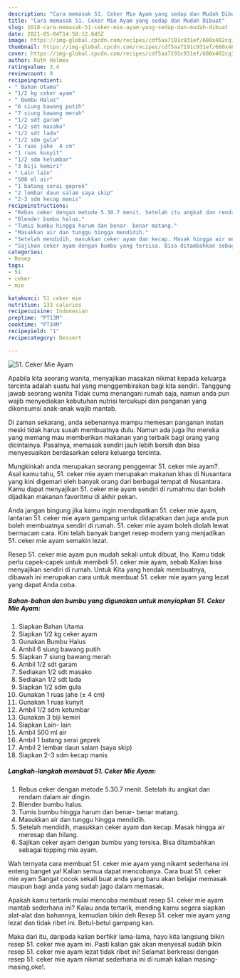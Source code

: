 ```yaml
---
description: "Cara memasak 51. Ceker Mie Ayam yang sedap dan Mudah Dibuat"
title: "Cara memasak 51. Ceker Mie Ayam yang sedap dan Mudah Dibuat"
slug: 1018-cara-memasak-51-ceker-mie-ayam-yang-sedap-dan-mudah-dibuat
date: 2021-05-04T14:58:12.645Z
image: https://img-global.cpcdn.com/recipes/cdf5aa7191c931ef/680x482cq70/51-ceker-mie-ayam-foto-resep-utama.jpg
thumbnail: https://img-global.cpcdn.com/recipes/cdf5aa7191c931ef/680x482cq70/51-ceker-mie-ayam-foto-resep-utama.jpg
cover: https://img-global.cpcdn.com/recipes/cdf5aa7191c931ef/680x482cq70/51-ceker-mie-ayam-foto-resep-utama.jpg
author: Ruth Holmes
ratingvalue: 3.4
reviewcount: 9
recipeingredient:
- " Bahan Utama"
- "1/2 kg ceker ayam"
- " Bumbu Halus"
- "6 siung bawang putih"
- "7 siung bawang merah"
- "1/2 sdt garam"
- "1/2 sdt masako"
- "1/2 sdt lada"
- "1/2 sdm gula"
- "1 ruas jahe  4 cm"
- "1 ruas kunyit"
- "1/2 sdm ketumbar"
- "3 biji kemiri"
- " Lain lain"
- "500 ml air"
- "1 batang serai geprek"
- "2 lembar daun salam saya skip"
- "2-3 sdm kecap manis"
recipeinstructions:
- "Rebus ceker dengan metode 5.30.7 menit. Setelah itu angkat dan rendam dalam air dingin."
- "Blender bumbu halus."
- "Tumis bumbu hingga harum dan benar- benar matang."
- "Masukkan air dan tunggu hingga mendidih."
- "Setelah mendidih, masukkan ceker ayam dan kecap. Masak hingga air meresap dan hilang."
- "Sajikan ceker ayam dengan bumbu yang tersisa. Bisa ditambahkan sebagai topping mie ayam."
categories:
- Resep
tags:
- 51
- ceker
- mie

katakunci: 51 ceker mie 
nutrition: 133 calories
recipecuisine: Indonesian
preptime: "PT13M"
cooktime: "PT34M"
recipeyield: "1"
recipecategory: Dessert

---
```



![51. Ceker Mie Ayam](https://img-global.cpcdn.com/recipes/cdf5aa7191c931ef/680x482cq70/51-ceker-mie-ayam-foto-resep-utama.jpg)

Apabila kita seorang wanita, menyajikan masakan nikmat kepada keluarga tercinta adalah suatu hal yang menggembirakan bagi kita sendiri. Tanggung jawab seorang  wanita Tidak cuma menangani rumah saja, namun anda pun wajib menyediakan kebutuhan nutrisi tercukupi dan panganan yang dikonsumsi anak-anak wajib mantab.

Di zaman  sekarang, anda sebenarnya mampu memesan panganan instan meski tidak harus susah membuatnya dulu. Namun ada juga lho mereka yang memang mau memberikan makanan yang terbaik bagi orang yang dicintainya. Pasalnya, memasak sendiri jauh lebih bersih dan bisa menyesuaikan berdasarkan selera keluarga tercinta. 



Mungkinkah anda merupakan seorang penggemar 51. ceker mie ayam?. Asal kamu tahu, 51. ceker mie ayam merupakan makanan khas di Nusantara yang kini digemari oleh banyak orang dari berbagai tempat di Nusantara. Kamu dapat menyajikan 51. ceker mie ayam sendiri di rumahmu dan boleh dijadikan makanan favoritmu di akhir pekan.

Anda jangan bingung jika kamu ingin mendapatkan 51. ceker mie ayam, lantaran 51. ceker mie ayam gampang untuk didapatkan dan juga anda pun boleh membuatnya sendiri di rumah. 51. ceker mie ayam boleh diolah lewat bermacam cara. Kini telah banyak banget resep modern yang menjadikan 51. ceker mie ayam semakin lezat.

Resep 51. ceker mie ayam pun mudah sekali untuk dibuat, lho. Kamu tidak perlu capek-capek untuk membeli 51. ceker mie ayam, sebab Kalian bisa menyajikan sendiri di rumah. Untuk Kita yang hendak membuatnya, dibawah ini merupakan cara untuk membuat 51. ceker mie ayam yang lezat yang dapat Anda coba.

<!--inarticleads1-->

##### Bahan-bahan dan bumbu yang digunakan untuk menyiapkan 51. Ceker Mie Ayam:

1. Siapkan  Bahan Utama
1. Siapkan 1/2 kg ceker ayam
1. Gunakan  Bumbu Halus
1. Ambil 6 siung bawang putih
1. Siapkan 7 siung bawang merah
1. Ambil 1/2 sdt garam
1. Sediakan 1/2 sdt masako
1. Sediakan 1/2 sdt lada
1. Siapkan 1/2 sdm gula
1. Gunakan 1 ruas jahe (± 4 cm)
1. Gunakan 1 ruas kunyit
1. Ambil 1/2 sdm ketumbar
1. Gunakan 3 biji kemiri
1. Siapkan  Lain- lain
1. Ambil 500 ml air
1. Ambil 1 batang serai geprek
1. Ambil 2 lembar daun salam (saya skip)
1. Siapkan 2-3 sdm kecap manis




<!--inarticleads2-->

##### Langkah-langkah membuat 51. Ceker Mie Ayam:

1. Rebus ceker dengan metode 5.30.7 menit. Setelah itu angkat dan rendam dalam air dingin.
1. Blender bumbu halus.
1. Tumis bumbu hingga harum dan benar- benar matang.
1. Masukkan air dan tunggu hingga mendidih.
1. Setelah mendidih, masukkan ceker ayam dan kecap. Masak hingga air meresap dan hilang.
1. Sajikan ceker ayam dengan bumbu yang tersisa. Bisa ditambahkan sebagai topping mie ayam.




Wah ternyata cara membuat 51. ceker mie ayam yang nikamt sederhana ini enteng banget ya! Kalian semua dapat mencobanya. Cara buat 51. ceker mie ayam Sangat cocok sekali buat anda yang baru akan belajar memasak maupun bagi anda yang sudah jago dalam memasak.

Apakah kamu tertarik mulai mencoba membuat resep 51. ceker mie ayam mantab sederhana ini? Kalau anda tertarik, mending kamu segera siapkan alat-alat dan bahannya, kemudian bikin deh Resep 51. ceker mie ayam yang lezat dan tidak ribet ini. Betul-betul gampang kan. 

Maka dari itu, daripada kalian berfikir lama-lama, hayo kita langsung bikin resep 51. ceker mie ayam ini. Pasti kalian gak akan menyesal sudah bikin resep 51. ceker mie ayam lezat tidak ribet ini! Selamat berkreasi dengan resep 51. ceker mie ayam nikmat sederhana ini di rumah kalian masing-masing,oke!.

